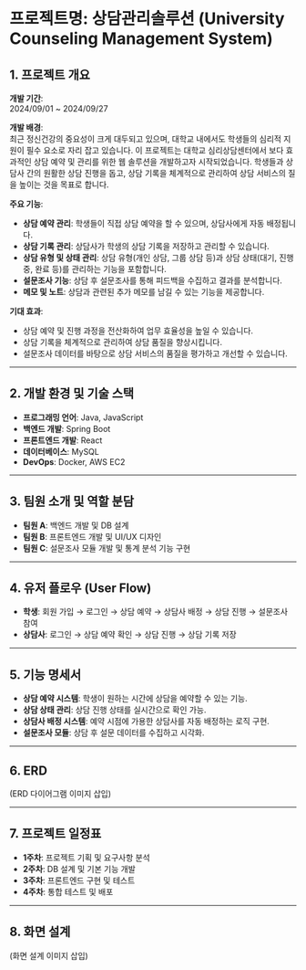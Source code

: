 # 프로젝트명: 상담관리솔루션 (University Counseling Management System)

## 1. 프로젝트 개요

**개발 기간**:  
2024/09/01 ~ 2024/09/27

**개발 배경**:  
최근 정신건강의 중요성이 크게 대두되고 있으며, 대학교 내에서도 학생들의 심리적 지원이 필수 요소로 자리 잡고 있습니다. 
이 프로젝트는 대학교 심리상담센터에서 보다 효과적인 상담 예약 및 관리를 위한 웹 솔루션을 개발하고자 시작되었습니다. 
학생들과 상담사 간의 원활한 상담 진행을 돕고, 상담 기록을 체계적으로 관리하여 상담 서비스의 질을 높이는 것을 목표로 합니다.

**주요 기능**:
- **상담 예약 관리**: 학생들이 직접 상담 예약을 할 수 있으며, 상담사에게 자동 배정됩니다.
- **상담 기록 관리**: 상담사가 학생의 상담 기록을 저장하고 관리할 수 있습니다.
- **상담 유형 및 상태 관리**: 상담 유형(개인 상담, 그룹 상담 등)과 상담 상태(대기, 진행 중, 완료 등)를 관리하는 기능을 포함합니다.
- **설문조사 기능**: 상담 후 설문조사를 통해 피드백을 수집하고 결과를 분석합니다.
- **메모 및 노트**: 상담과 관련된 추가 메모를 남길 수 있는 기능을 제공합니다.

**기대 효과**:  
- 상담 예약 및 진행 과정을 전산화하여 업무 효율성을 높일 수 있습니다.
- 상담 기록을 체계적으로 관리하여 상담 품질을 향상시킵니다.
- 설문조사 데이터를 바탕으로 상담 서비스의 품질을 평가하고 개선할 수 있습니다.

---

## 2. 개발 환경 및 기술 스택

- **프로그래밍 언어**: Java, JavaScript  
- **백엔드 개발**: Spring Boot  
- **프론트엔드 개발**: React  
- **데이터베이스**: MySQL  
- **DevOps**: Docker, AWS EC2

---

## 3. 팀원 소개 및 역할 분담

- **팀원 A**: 백엔드 개발 및 DB 설계  
- **팀원 B**: 프론트엔드 개발 및 UI/UX 디자인  
- **팀원 C**: 설문조사 모듈 개발 및 통계 분석 기능 구현  

---

## 4. 유저 플로우 (User Flow)

- **학생**: 회원 가입 → 로그인 → 상담 예약 → 상담사 배정 → 상담 진행 → 설문조사 참여  
- **상담사**: 로그인 → 상담 예약 확인 → 상담 진행 → 상담 기록 저장  

---

## 5. 기능 명세서

- **상담 예약 시스템**: 학생이 원하는 시간에 상담을 예약할 수 있는 기능.  
- **상담 상태 관리**: 상담 진행 상태를 실시간으로 확인 가능.  
- **상담사 배정 시스템**: 예약 시점에 가용한 상담사를 자동 배정하는 로직 구현.  
- **설문조사 모듈**: 상담 후 설문 데이터를 수집하고 시각화.

---

## 6. ERD

(ERD 다이어그램 이미지 삽입)

---

## 7. 프로젝트 일정표

- **1주차**: 프로젝트 기획 및 요구사항 분석  
- **2주차**: DB 설계 및 기본 기능 개발  
- **3주차**: 프론트엔드 구현 및 테스트  
- **4주차**: 통합 테스트 및 배포  

---

## 8. 화면 설계

(화면 설계 이미지 삽입)
